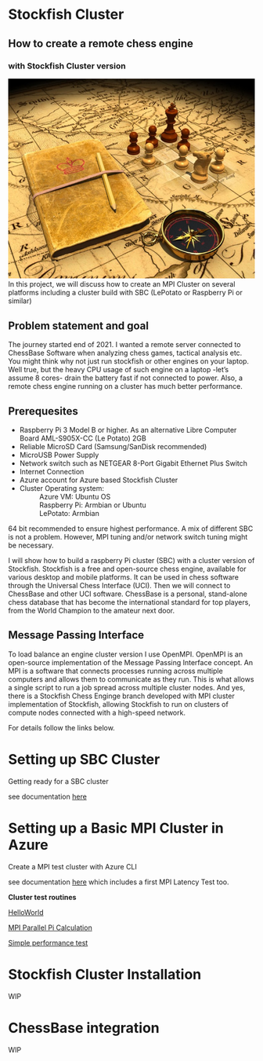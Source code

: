 # Stockfish Cluster

<h2>How to create a remote chess engine</h2>
    <h3>with Stockfish Cluster version</h3>
<img src="./coverpic.jpeg" alt="Getting started" />
 In this project, we will discuss how to create an MPI Cluster on several platforms including a cluster build with SBC (LePotato or Raspberry Pi or similar)
<h2>Problem statement and goal</h2>
The journey started end of 2021. I wanted a remote server connected to ChessBase Software when analyzing chess games, tactical analysis etc. You might think why not just run stockfish or other engines on your laptop. Well true, but the heavy CPU usage of such engine on a laptop -let’s assume 8 cores- drain the battery fast if not connected to power. Also, a remote chess engine running on a cluster has much better performance.

<h2>Prerequesites</h2>
<ul>
 <li>Raspberry Pi 3 Model B or higher. As an alternative Libre Computer Board AML-S905X-CC (Le Potato) 2GB </li>
 <li>Reliable MicroSD Card (Samsung/SanDisk recommended)</li>
 <li>MicroUSB Power Supply</li>
 <li>Network switch such as NETGEAR 8-Port Gigabit Ethernet Plus Switch</li>
 <li>Internet Connection</li>
 <li>Azure account for Azure based Stockfish Cluster</li>
<li>Cluster Operating system:</li>
    <dd>Azure VM: Ubuntu OS</dd>
    <dd>Raspberry Pi: Armbian or Ubuntu</dd>
    <dd>LePotato: Armbian</dd>
</ul>
64 bit recommended to ensure highest performance. A mix of different SBC is not a problem. However, MPI tuning and/or network switch tuning might be necessary.

I will show how to build a raspberry Pi cluster (SBC) with a cluster version of Stockfish. Stockfish is a free and open-source chess engine, available for various desktop and mobile platforms. It can be used in chess software through the Universal Chess Interface (UCI).
Then we will connect to ChessBase and other UCI software. ChessBase is a personal, stand-alone chess database that has become the international standard for top players, from the World Champion to the amateur next door.
<h2>Message Passing Interface</h2>
To load balance an engine cluster version I use OpenMPI. OpenMPI is an open-source implementation of the Message Passing Interface concept. An MPI is a software that connects processes running across multiple computers and allows them to communicate as they run. This is what allows a single script to run a job spread across multiple cluster nodes.
And yes, there is a Stockfish Chess Enginge branch developed with MPI cluster implementation of Stockfish, allowing Stockfish to run on clusters of compute nodes connected with a high-speed network.

For details follow the links below.

# Setting up SBC Cluster

Getting ready for a SBC cluster

see documentation [here](https://github.com/Egbert-Azure/stockfish-cluster/blob/main/setup-cluster/SetupStockfishCluster.md)

# Setting up a Basic MPI Cluster in Azure

Create a MPI test cluster with Azure CLI

see documentation [here](https://github.com/Egbert-Azure/stockfish-cluster/blob/main/setup-azure-cluster/SetupAzureBasicMPICluster.md) which includes a first
MPI Latency Test too.

<b>Cluster test routines</b>

[HelloWorld](MPI-Tests/HelloWorldTest/HelloWorld.md)

[MPI Parallel Pi Calculation](MPI-Tests/MPI%20Parallel%20Pi%20Calculation.md)

[Simple performance test](MPI-Tests/test_performance.c)

# Stockfish Cluster Installation

WIP

# ChessBase integration

WIP
